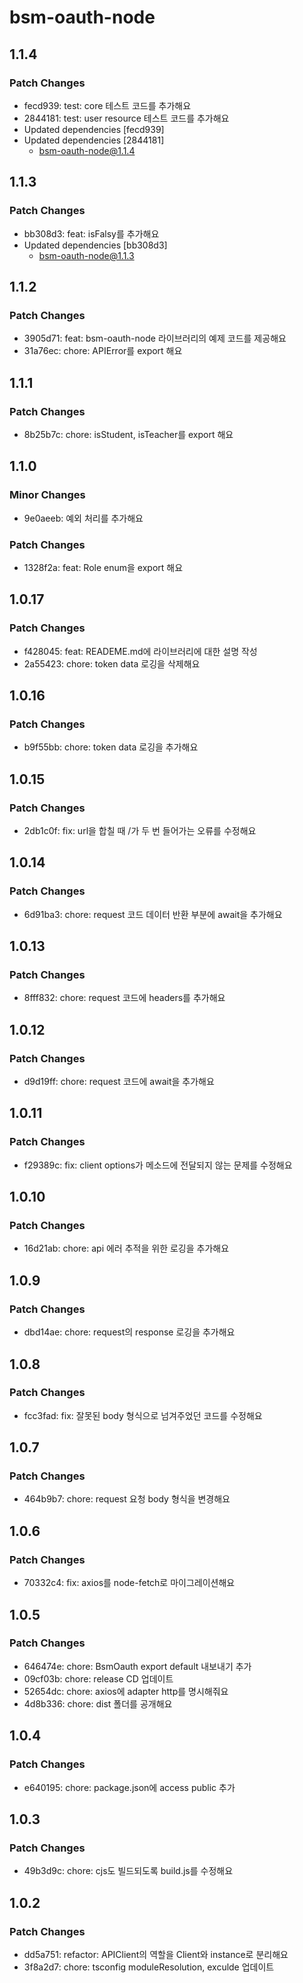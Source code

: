 # bsm-oauth-node

## 1.1.4

### Patch Changes

- fecd939: test: core 테스트 코드를 추가해요
- 2844181: test: user resource 테스트 코드를 추가해요
- Updated dependencies [fecd939]
- Updated dependencies [2844181]
  - bsm-oauth-node@1.1.4

## 1.1.3

### Patch Changes

- bb308d3: feat: isFalsy를 추가해요
- Updated dependencies [bb308d3]
  - bsm-oauth-node@1.1.3

## 1.1.2

### Patch Changes

- 3905d71: feat: bsm-oauth-node 라이브러리의 예제 코드를 제공해요
- 31a76ec: chore: APIError를 export 해요

## 1.1.1

### Patch Changes

- 8b25b7c: chore: isStudent, isTeacher를 export 해요

## 1.1.0

### Minor Changes

- 9e0aeeb: 예외 처리를 추가해요

### Patch Changes

- 1328f2a: feat: Role enum을 export 해요

## 1.0.17

### Patch Changes

- f428045: feat: READEME.md에 라이브러리에 대한 설명 작성
- 2a55423: chore: token data 로깅을 삭제해요

## 1.0.16

### Patch Changes

- b9f55bb: chore: token data 로깅을 추가해요

## 1.0.15

### Patch Changes

- 2db1c0f: fix: url을 합칠 때 /가 두 번 들어가는 오류를 수정해요

## 1.0.14

### Patch Changes

- 6d91ba3: chore: request 코드 데이터 반환 부분에 await을 추가해요

## 1.0.13

### Patch Changes

- 8fff832: chore: request 코드에 headers를 추가해요

## 1.0.12

### Patch Changes

- d9d19ff: chore: request 코드에 await을 추가해요

## 1.0.11

### Patch Changes

- f29389c: fix: client options가 메소드에 전달되지 않는 문제를 수정해요

## 1.0.10

### Patch Changes

- 16d21ab: chore: api 에러 추적을 위한 로깅을 추가해요

## 1.0.9

### Patch Changes

- dbd14ae: chore: request의 response 로깅을 추가해요

## 1.0.8

### Patch Changes

- fcc3fad: fix: 잘못된 body 형식으로 넘겨주었던 코드를 수정해요

## 1.0.7

### Patch Changes

- 464b9b7: chore: request 요청 body 형식을 변경해요

## 1.0.6

### Patch Changes

- 70332c4: fix: axios를 node-fetch로 마이그레이션해요

## 1.0.5

### Patch Changes

- 646474e: chore: BsmOauth export default 내보내기 추가
- 09cf03b: chore: release CD 업데이트
- 52654dc: chore: axios에 adapter http를 명시해줘요
- 4d8b336: chore: dist 폴더를 공개해요

## 1.0.4

### Patch Changes

- e640195: chore: package.json에 access public 추가

## 1.0.3

### Patch Changes

- 49b3d9c: chore: cjs도 빌드되도록 build.js를 수정해요

## 1.0.2

### Patch Changes

- dd5a751: refactor: APIClient의 역할을 Client와 instance로 분리해요
- 3f8a2d7: chore: tsconfig moduleResolution, exculde 업데이트
